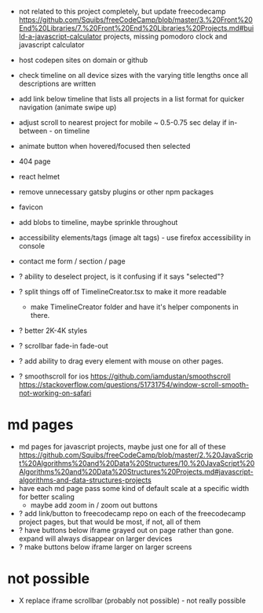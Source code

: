 - not related to this project completely, but update freecodecamp https://github.com/Squibs/freeCodeCamp/blob/master/3.%20Front%20End%20Libraries/7.%20Front%20End%20Libraries%20Projects.md#build-a-javascript-calculator projects, missing pomodoro clock and javascript calculator

- host codepen sites on domain or github
- check timeline on all device sizes with the varying title lengths once all descriptions are written
- add link below timeline that lists all projects in a list format for quicker navigation (animate swipe up)
- adjust scroll to nearest project for mobile ~ 0.5-0.75 sec delay if in-between - on timeline
- animate button when hovered/focused then selected
- 404 page
- react helmet
- remove unnecessary gatsby plugins or other npm packages
- favicon
- add blobs to timeline, maybe sprinkle throughout
- accessibility elements/tags (image alt tags) - use firefox accessibility in console
- contact me form / section / page
- ? ability to deselect project, is it confusing if it says "selected"?
- ? split things off of TimelineCreator.tsx to make it more readable
  - make TimelineCreator folder and have it's helper components in there.
- ? better 2K-4K styles
- ? scrollbar fade-in fade-out
- ? add ability to drag every element with mouse on other pages.
- ? smoothscroll for ios https://github.com/iamdustan/smoothscroll https://stackoverflow.com/questions/51731754/window-scroll-smooth-not-working-on-safari

# md pages

- md pages for javascript projects, maybe just one for all of these https://github.com/Squibs/freeCodeCamp/blob/master/2.%20JavaScript%20Algorithms%20and%20Data%20Structures/10.%20JavaScript%20Algorithms%20and%20Data%20Structures%20Projects.md#javascript-algorithms-and-data-structures-projects
- have each md page pass some kind of default scale at a specific width for better scaling
  - maybe add zoom in / zoom out buttons
- ? add link/button to freecodecamp repo on each of the freecodecamp project pages, but that would be most, if not, all of them
- ? have buttons below iframe grayed out on page rather than gone. expand will always disappear on larger devices
- ? make buttons below iframe larger on larger screens

# not possible

- X replace iframe scrollbar (probably not possible) - not really possible
